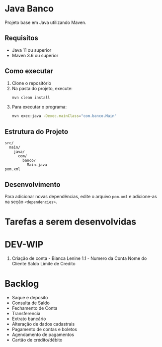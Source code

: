 # Java Banco

Projeto base em Java utilizando Maven.

## Requisitos

- Java 11 ou superior
- Maven 3.6 ou superior

## Como executar

1. Clone o repositório
2. Na pasta do projeto, execute:
   ```bash
   mvn clean install
   ```
3. Para executar o programa:
   ```bash
   mvn exec:java -Dexec.mainClass="com.banco.Main"
   ```

## Estrutura do Projeto

```
src/
  main/
    java/
      com/
        banco/
          Main.java
pom.xml
```

## Desenvolvimento

Para adicionar novas dependências, edite o arquivo `pom.xml` e adicione-as na seção `<dependencies>`.

# Tarefas a serem desenvolvidas

# DEV-WIP
1. Criação de conta - Bianca Lenine
1.1 - Numero da Conta
      Nome do Cliente
      Saldo
      Limite de Credito
      

# Backlog
- Saque e deposito 
- Consulta de Saldo
- Fechamento de Conta
- Transferencia
- Extrato bancário
- Alteração de dados cadastrais
- Pagamento de contas e boletos
- Agendamento de pagamentos
- Cartão de crédito/débito